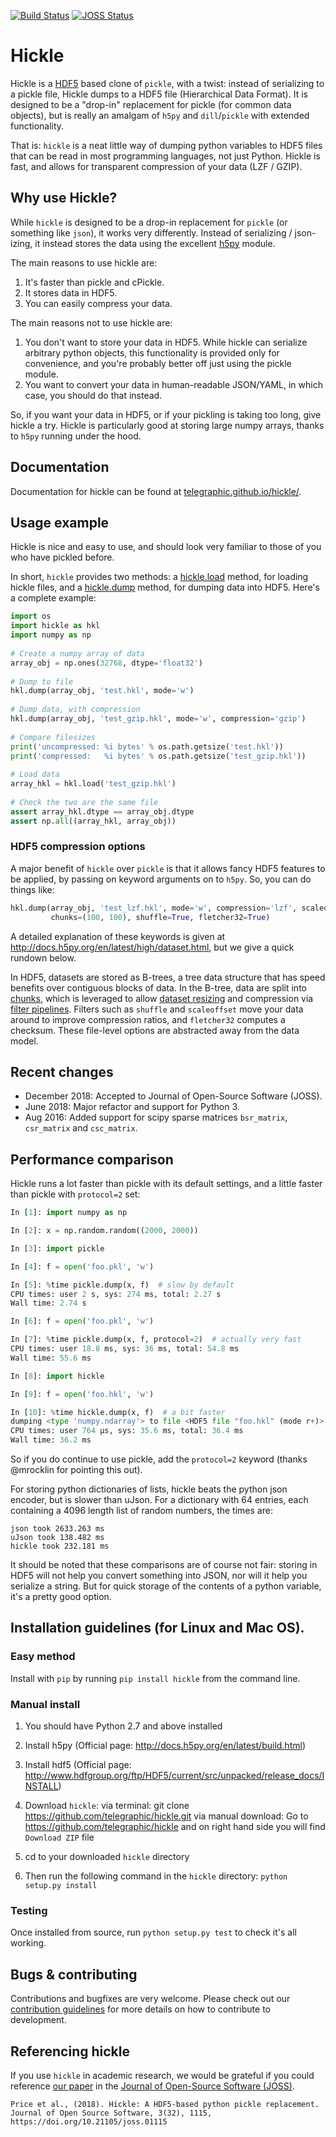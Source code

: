 [![Build Status](https://travis-ci.org/telegraphic/hickle.svg?branch=master)](https://travis-ci.org/telegraphic/hickle)
[![JOSS Status](http://joss.theoj.org/papers/0c6638f84a1a574913ed7c6dd1051847/status.svg)](http://joss.theoj.org/papers/0c6638f84a1a574913ed7c6dd1051847)


Hickle
======

Hickle is a [HDF5](https://www.hdfgroup.org/solutions/hdf5/) based clone of `pickle`, with a twist: instead of serializing to a pickle file,
Hickle dumps to a HDF5 file (Hierarchical Data Format). It is designed to be a "drop-in" replacement for pickle (for common data objects), but is
really an amalgam of `h5py` and `dill`/`pickle` with extended functionality.

That is: `hickle` is a neat little way of dumping python variables to HDF5 files that can be read in most programming 
languages, not just Python. Hickle is fast, and allows for transparent compression of your data (LZF / GZIP). 

Why use Hickle?
---------------

While `hickle` is designed to be a drop-in replacement for `pickle` (or something like `json`), it works very differently. 
Instead of serializing / json-izing, it instead stores the data using the excellent [h5py](https://www.h5py.org/) module.

The main reasons to use hickle are:

  1. It's faster than pickle and cPickle.
  2. It stores data in HDF5.
  3. You can easily compress your data.

The main reasons not to use hickle are:

  1. You don't want to store your data in HDF5. While hickle can serialize arbitrary python objects, this functionality is provided only for convenience, and you're probably better off just using the pickle module.
  2. You want to convert your data in human-readable JSON/YAML, in which case, you should do that instead.

So, if you want your data in HDF5, or if your pickling is taking too long, give hickle a try. 
Hickle is particularly good at storing large numpy arrays, thanks to `h5py` running under the hood. 

Documentation
-------------

Documentation for hickle can be found at [telegraphic.github.io/hickle/](http://telegraphic.github.io/hickle/).


Usage example
-------------

Hickle is nice and easy to use, and should look very familiar to those of you who have pickled before.

In short, `hickle` provides two methods: a [hickle.load](http://telegraphic.github.io/hickle/toc.html#hickle.load)
method, for loading hickle files, and a [hickle.dump](http://telegraphic.github.io/hickle/toc.html#hickle.dump) 
method, for dumping data into HDF5. Here's a complete example:

```python
import os
import hickle as hkl
import numpy as np
    
# Create a numpy array of data
array_obj = np.ones(32768, dtype='float32')
    
# Dump to file
hkl.dump(array_obj, 'test.hkl', mode='w')
    
# Dump data, with compression
hkl.dump(array_obj, 'test_gzip.hkl', mode='w', compression='gzip')
  
# Compare filesizes
print('uncompressed: %i bytes' % os.path.getsize('test.hkl'))
print('compressed:   %i bytes' % os.path.getsize('test_gzip.hkl'))
    
# Load data
array_hkl = hkl.load('test_gzip.hkl')
    
# Check the two are the same file
assert array_hkl.dtype == array_obj.dtype
assert np.all((array_hkl, array_obj))
```

### HDF5 compression options

A major benefit of `hickle` over `pickle` is that it allows fancy HDF5 features to 
be applied, by passing on keyword arguments on to `h5py`. So, you can do things like:
  ```python
  hkl.dump(array_obj, 'test_lzf.hkl', mode='w', compression='lzf', scaleoffset=0, 
           chunks=(100, 100), shuffle=True, fletcher32=True)
  ```
A detailed explanation of these keywords is given at http://docs.h5py.org/en/latest/high/dataset.html,
but we give a quick rundown below.

In HDF5, datasets are stored as B-trees, a tree data structure that has speed benefits over contiguous
blocks of data. In the B-tree, data are split into [chunks](http://docs.h5py.org/en/latest/high/dataset.html#chunked-storage),
which is leveraged to allow [dataset resizing](http://docs.h5py.org/en/latest/high/dataset.html#resizable-datasets) and 
compression via [filter pipelines](http://docs.h5py.org/en/latest/high/dataset.html#filter-pipeline). Filters such as
`shuffle` and `scaleoffset` move your data around to improve compression ratios, and `fletcher32` computes a checksum.
These file-level options are abstracted away from the data model. 

Recent changes
--------------

* December 2018: Accepted to Journal of Open-Source Software (JOSS).
* June 2018: Major refactor and support for Python 3. 
* Aug 2016: Added support for scipy sparse matrices `bsr_matrix`, `csr_matrix` and `csc_matrix`.

Performance comparison
----------------------

Hickle runs a lot faster than pickle with its default settings, and a little faster than pickle with `protocol=2` set:

```Python
In [1]: import numpy as np

In [2]: x = np.random.random((2000, 2000))

In [3]: import pickle

In [4]: f = open('foo.pkl', 'w')

In [5]: %time pickle.dump(x, f)  # slow by default
CPU times: user 2 s, sys: 274 ms, total: 2.27 s
Wall time: 2.74 s

In [6]: f = open('foo.pkl', 'w')

In [7]: %time pickle.dump(x, f, protocol=2)  # actually very fast
CPU times: user 18.8 ms, sys: 36 ms, total: 54.8 ms
Wall time: 55.6 ms

In [8]: import hickle

In [9]: f = open('foo.hkl', 'w')

In [10]: %time hickle.dump(x, f)  # a bit faster
dumping <type 'numpy.ndarray'> to file <HDF5 file "foo.hkl" (mode r+)>
CPU times: user 764 µs, sys: 35.6 ms, total: 36.4 ms
Wall time: 36.2 ms
```

So if you do continue to use pickle, add the `protocol=2` keyword (thanks @mrocklin for pointing this out).  
  
For storing python dictionaries of lists, hickle beats the python json encoder, but is slower than uJson. For a dictionary with 64 entries, each containing a 4096 length list of random numbers, the times are:


    json took 2633.263 ms
    uJson took 138.482 ms
    hickle took 232.181 ms


It should be noted that these comparisons are of course not fair: storing in HDF5 will not help you convert something into JSON, nor will it help you serialize a string. But for quick storage of the contents of a python variable, it's a pretty good option.

Installation guidelines (for Linux and Mac OS).
-----------------------------------------------

### Easy method
Install with `pip` by running `pip install hickle` from the command line.

### Manual install

1. You should have Python 2.7 and above installed

2. Install h5py 
(Official page: http://docs.h5py.org/en/latest/build.html)

3. Install hdf5 
(Official page: http://www.hdfgroup.org/ftp/HDF5/current/src/unpacked/release_docs/INSTALL)

4. Download `hickle`:
via terminal: git clone https://github.com/telegraphic/hickle.git
via manual download: Go to https://github.com/telegraphic/hickle and on right hand side you will find `Download ZIP` file

5. cd to your downloaded `hickle` directory

6. Then run the following command in the `hickle` directory: 
     `python setup.py install`
     
### Testing

Once installed from source, run `python setup.py test` to check it's all working.


Bugs & contributing 
--------------------

Contributions and bugfixes are very welcome. Please check out our [contribution guidelines](https://github.com/telegraphic/hickle/blob/master/CONTRIBUTING.md)
for more details on how to contribute to development.


Referencing hickle
------------------

If you use `hickle` in academic research, we would be grateful if you could reference [our paper](http://joss.theoj.org/papers/0c6638f84a1a574913ed7c6dd1051847) in the [Journal of Open-Source Software (JOSS)](http://joss.theoj.org/about).

```
Price et al., (2018). Hickle: A HDF5-based python pickle replacement. Journal of Open Source Software, 3(32), 1115, https://doi.org/10.21105/joss.01115
```
